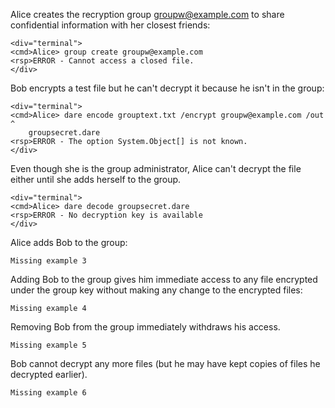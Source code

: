 Alice creates the recryption group groupw@example.com to share confidential information with
her closest friends:


~~~~
<div="terminal">
<cmd>Alice> group create groupw@example.com
<rsp>ERROR - Cannot access a closed file.
</div>
~~~~

Bob encrypts a test file but he can't decrypt it because he isn't in the group:


~~~~
<div="terminal">
<cmd>Alice> dare encode grouptext.txt /encrypt groupw@example.com /out ^
    groupsecret.dare
<rsp>ERROR - The option System.Object[] is not known.
</div>
~~~~

Even though she is the group administrator, Alice can't decrypt the file either until
she adds herself to the group.


~~~~
<div="terminal">
<cmd>Alice> dare decode groupsecret.dare
<rsp>ERROR - No decryption key is available
</div>
~~~~

Alice adds Bob to the group:


~~~~
Missing example 3
~~~~

Adding Bob to the group gives him immediate access to any file encrypted under
the group key without making any change to the encrypted files:


~~~~
Missing example 4
~~~~

Removing Bob from the group immediately withdraws his access.


~~~~
Missing example 5
~~~~

Bob cannot decrypt any more files (but he may have kept copies of files he decrypted 
earlier).


~~~~
Missing example 6
~~~~

